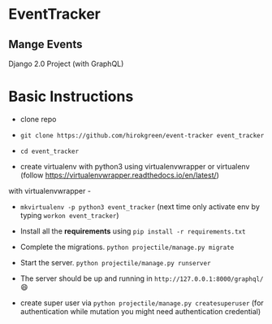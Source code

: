 # EventTracker
Mange Events
---

Django 2.0 Project (with GraphQL)


# Basic Instructions

* clone repo
* `git clone https://github.com/hirokgreen/event-tracker event_tracker`
* `cd event_tracker`

* create virtualenv with python3 using virtualenvwrapper or virtualenv 
(follow https://virtualenvwrapper.readthedocs.io/en/latest/)

with virtualenvwrapper -

* `mkvirtualenv -p python3 event_tracker` (next time only activate env by typing `workon event_tracker`)

* Install all the **requirements** using `pip install -r requirements.txt`
* Complete the migrations. `python projectile/manage.py migrate`
* Start the server. `python projectile/manage.py runserver`
* The server should be up and running in `http://127.0.0.1:8000/graphql/` :smile:
* create super user via `python projectile/manage.py createsuperuser`
(for authentication while mutation you might need authentication credential)
